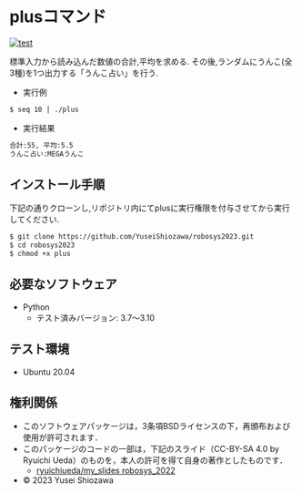 # plusコマンド

[![test](https://github.com/YuseiShiozawa/robosys2023/actions/workflows/test.yml/badge.svg)](https://github.com/YuseiShiozawa/robosys2023/actions/workflows/test.yml)

標準入力から読み込んだ数値の合計,平均を求める. その後,ランダムにうんこ(全3種)を1つ出力する「うんこ占い」を行う.

* 実行例
```bash
$ seq 10 | ./plus
```

* 実行結果
```bash
合計:55, 平均:5.5
うんこ占い:MEGAうんこ
```

## インストール手順
下記の通りクローンし,リポジトリ内にてplusに実行権限を付与させてから実行してください.
```bash
$ git clone https://github.com/YuseiShiozawa/robosys2023.git
$ cd robosys2023
$ chmod +x plus
```

## 必要なソフトウェア

* Python
  * テスト済みバージョン: 3.7～3.10

## テスト環境

* Ubuntu 20.04

## 権利関係

* このソフトウェアパッケージは，3条項BSDライセンスの下，再頒布および使用が許可されます．
* このパッケージのコードの一部は，下記のスライド（CC-BY-SA 4.0 by Ryuichi Ueda）のものを，本人の許可を得て自身の著作としたものです．
   * [ryuichiueda/my_slides robosys_2022](https://github.com/ryuichiueda/my_slides/tree/master/robosys_2022)
* © 2023 Yusei Shiozawa
